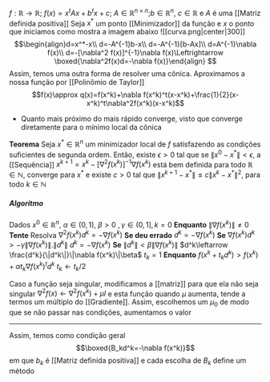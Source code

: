$f:\mathbb{R}\to \mathbb{R}$; $f(x)=x^tAx+b^tx+c$; $A\in \mathbb{R}^{n\times n}$;$b\in \mathbb{R}^n$, $c\in \mathbb{R}$ e $A$ é uma [[Matriz definida positiva]]
Seja $x^*$ um ponto [[Minimizador]] da função e $x$ o ponto que iniciamos
como mostra a imagem abaixo
![[curva.png|center|300]]
$$\begin{align}d=x^*-x\\ d=-A^{-1}b-x\\ d=-A^{-1}[b-Ax]\\ d=A^{-1}\nabla f(x)\\ d=-[\nabla^2 f(x)]^{-1}\nabla f(x)\Leftrightarrow \boxed{\nabla^2f(x)d=-\nabla f(x)}\end{align} $$
Assim, temos uma outra forma de resolver uma cônica. Aproximamos a nossa função por [[Polinômio de Taylor]]
$$f(x)\approx q(x)=f(x^k)+\nabla f(x^k)^t(x-x^k)+\frac{1}{2}(x-x^k)^t\nabla^2f(x^k)(x-x^k)$$
- Quanto mais próximo do mais rápido converge, visto que converge diretamente para o mínimo local da cônica

**Teorema** 
Seja $x^*\in \mathbb{R}^n$ um minimizador local de $f$ satisfazendo as condições suficientes de segunda ordem. Então, existe $\epsilon >0$ tal que se $\|x^0 -x^*\|<\epsilon$, a [[Sequência]] $x^{k+1}=x^k-[\nabla^2 f(x^k)]^{-1}\nabla f(x^{k})$ está bem definida para todo $\mathbb{R}\in \mathbb{N}$, converge para $x^*$ e existe $c>0$ tal que $\|x^{k+1}-x^{*}\|\leq c\|x^k -x^*\|^2$, para todo $k\in \mathbb{N}$ 

##### Algoritmo
Dados $x^0\in \mathbb{R}^n$, $\alpha \in (0,1),~\beta >0~,\gamma \in (0,1],k=0$ 
**Enquanto** $\|\nabla f(x^k)\|\neq 0$ 
	**Tente**
		Resolva $\nabla^2 f(x^k)d^k=-\nabla f(x^k)$
	**Se deu errado**
		$d^k=-\nabla f(x^k)$
	**Se** $\nabla f(x^k)d^k >-\gamma \|\nabla f(x^k)\|.\|d^k\|$
		$d^k=-\nabla f(x^k)$ 
	**Se** $\|d^k\|< \beta \|\nabla f(x^k)\|$
		$d^k\leftarrow \frac{d^k}{\|d^k\|}\|\nabla f(x^k)\|\beta$
	$t_k=1$ 
	**Enquanto** $f(x^k+t_kd^k)>f(x^k)+\alpha t_k \nabla f(x^k)^td^k$
		$t_k\leftarrow t_k/2$ 

Caso a função seja singular, modificamos a [[matriz]] para que ela não seja singular
$\nabla^2 f(x) \leftarrow \nabla^2 f(x^k)+\mu I$
e esta função quando $\mu$ aumenta, tende a termos um múltiplo do [[Gradiente]]. Assim, escolhemos um $\mu_0$ de modo que se não passar nas condições, aumentamos o valor

---
Assim, temos como condição geral
$$\boxed{B_kd^k=-\nabla f(x^k)}$$
em que $b_k$ é [[Matriz definida positiva]] e cada escolha de $B_k$ define um método
